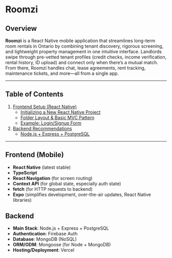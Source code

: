 # Roomzi

## Overview

**Roomzi** is a React Native mobile application that streamlines long-term room rentals in Ontario by combining tenant discovery, rigorous screening, and lightweight property management in one intuitive interface. Landlords swipe through pre-vetted tenant profiles (credit checks, income verification, rental history, ID upload) and connect only when there’s a mutual match. From there, Roomzi handles chat, lease agreements, rent tracking, maintenance tickets, and more—all from a single app.

---

## Table of Contents

1. [Frontend Setup (React Native)](#frontend-setup-react-native)  
   - [Initializing a New React Native Project](#initializing-a-new-react-native-project)  
   - [Folder Layout & Basic MVC Pattern](#folder-layout--basic-mvc-pattern)  
   - [Example: Login/Signup Form](#example-loginsignup-form)  
2. [Backend Recommendations](#backend-recommendations)  
   - [Node.js + Express + PostgreSQL](#option-a-nodejs--express--postgresql)  


---

## Frontend (Mobile) 
  - **React Native** (latest stable)  
  - **TypeScript**  
  - **React Navigation** (for screen routing)  
  - **Context API** (for global state, especially auth state)  
  - **fetch** (for HTTP requests to backend)  
  - **Expo** (simplifies development, over-the-air updates, React Native libraries)

## Backend
  - **Main Stack**: Node.js + Express + PostgreSQL 
  - **Authentication**: Firebase Auth  
  - **Database**: MongoDB (NoSQL)  
  - **ORM/ODM**: Mongoose (for Node + MongoDB)  
  - **Hosting/Deployment**: Vercel


